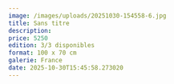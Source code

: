 ```yaml
---
image: /images/uploads/20251030-154558-6.jpg
title: Sans titre
description: 
price: 5250
edition: 3/3 disponibles
format: 100 x 70 cm
galerie: France
date: 2025-10-30T15:45:58.273020
---
```

